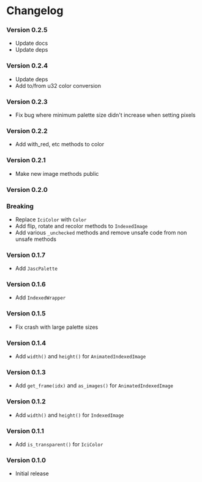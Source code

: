 # Changelog

### Version 0.2.5
- Update docs
- Update deps

### Version 0.2.4
- Update deps
- Add to/from u32 color conversion

### Version 0.2.3
- Fix bug where minimum palette size didn't increase when setting pixels

### Version 0.2.2
- Add with_red, etc methods to color

### Version 0.2.1
- Make new image methods public

### Version 0.2.0
### Breaking
- Replace `IciColor` with `Color`
- Add flip, rotate and recolor methods to `IndexedImage`
- Add various `_unchecked` methods and remove unsafe code from non unsafe methods

### Version 0.1.7
- Add `JascPalette`

### Version 0.1.6
- Add `IndexedWrapper` 

### Version 0.1.5
- Fix crash with large palette sizes

### Version 0.1.4
- Add `width()` and `height()` for `AnimatedIndexedImage`

### Version 0.1.3
- Add `get_frame(idx)` and `as_images()` for `AnimatedIndexedImage`

### Version 0.1.2
- Add `width()` and `height()` for `IndexedImage`

### Version 0.1.1
- Add `is_transparent()` for `IciColor`

### Version 0.1.0
- Initial release